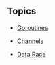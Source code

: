 ## Topics

- [Goroutines](https://qburst-georgekutty.github.io/go-workshop/lessons/goroutines/basics)

- [Channels](https://qburst-georgekutty.github.io/go-workshop/lessons/channels/basics)

- [Data Race](https://qburst-georgekutty.github.io/go-workshop/codes/data_race.go)